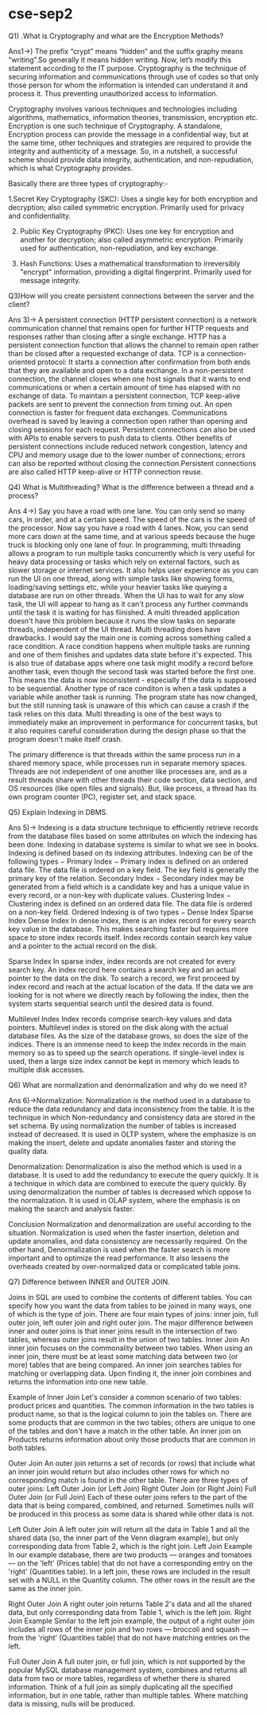 # cse-sep2

Q1) .What is Cryptography and what are the Encryption Methods? 

Ans1→) The prefix “crypt” means “hidden” and the suffix graphy means “writing”.So generally it means hidden writing. Now, let’s modify this statement according to the IT purpose.
Cryptography  is the technique of securing information and communications through use of codes so that only those person for whom the information is intended can understand it and process it. Thus preventing unauthorized access to information.

Cryptography involves various techniques and technologies including algorithms, mathematics, information theories, transmission, encryption etc. Encryption is one such technique of Cryptography. A standalone, Encryption process can provide the message in a confidential way, but at the same time, other techniques and strategies are required to provide the integrity and authenticity of a message. So, in a nutshell, a successful scheme should provide data integrity, authentication, and non-repudiation, which is what Cryptography provides.

Basically there are three types of cryptography:-

 1.Secret Key Cryptography (SKC): Uses a single key for both encryption and decryption; also called symmetric encryption. Primarily used for privacy and confidentiality.

 2. Public Key Cryptography (PKC): Uses one key for encryption and another for decryption; also called asymmetric encryption. Primarily used for authentication, non-repudiation,       and key exchange.
 
 3. Hash Functions: Uses a mathematical transformation to irreversibly "encrypt" information, providing a digital fingerprint. Primarily used for message integrity.
 
  Q3)How will you create persistent connections between the server and the client? 

Ans 3)→ A persistent connection (HTTP persistent connection) is a network communication channel that remains open for further HTTP requests and responses rather than closing     after a single exchange.
HTTP has a persistent connection function that allows the channel to remain open rather than be closed after a requested exchange of data. TCP is a connection-oriented protocol: It starts a connection after confirmation from both ends that they are available and open to a data exchange. In a non-persistent connection, the channel closes when one host signals that it wants to end communications or when a certain amount of time has elapsed with no exchange of data. To maintain a persistent connection, TCP keep-alive packets are sent to prevent the connection from timing out.
 An open connection is faster for frequent data exchanges. Communications overhead is saved by leaving a connection open rather than opening and closing sessions for each request. Persistent connections can also be used with APIs to enable servers to push data to clients. Other benefits of persistent connections include reduced network congestion, latency and CPU and memory usage due to the lower number of connections; errors can also be reported without closing the connection.Persistent connections are also called HTTP keep-alive or HTTP connection reuse.
 
 Q4) What is Multithreading? What is the difference between a thread and a process?

Ans 4→)  Say you have a road with one lane. You can only send so many cars, in order, and at a certain speed. The speed of the cars is the speed of the processor.
Now say you have a road with 4 lanes. Now, you can send more cars down at the same time, and at various speeds because the huge truck is blocking only one lane of four.
In programming, multi threading allows a program to run multiple tasks concurrently which is very useful for heavy data processing or tasks which rely on external factors, such as slower storage or internet services. It also helps user experience as you can run the UI on one thread, along with simple tasks like showing forms, loading/saving settings etc, while your heavier tasks like queying a database are run on other threads.
When the UI has to wait for any slow task, the UI will appear to hang as it can't process any further commands until the task it is waiting for has fiinished. A multi threaded application doesn't have this problem because it runs the slow tasks on separate threads, independent of the UI thread.
Multi threading does have drawbacks. I would say the main one is coming across something called a race condition. A race condition happens when multiple tasks are running and one of them finishes and updates data state before it's expected. This is also true of database apps where one task might modify a record before another task, even though the second task was started before the first one. This means the data is now inconsistent - especially if the data is supposed to be sequential. Another type of race conditon is when a task updates a variable while another task is running. The program state has now changed, but the still running task is unaware of this which can cause a crash if the task relies on this data.
Multi threading is one of the best ways to immediately make an improvement in performance for concurrent tasks, but it also requires careful consideration during the design phase so that the program doesn't make itself crash.



The primary difference is that threads within the same process run in a shared memory space, while processes run in separate memory spaces.
Threads are not independent of one another like processes are, and as a result threads share with other threads their code section, data section, and OS resources (like open files and signals). But, like process, a thread has its own program counter (PC), register set, and stack space.

Q5) Explain Indexing in DBMS. 

Ans 5)→ Indexing is a data structure technique to efficiently retrieve records from the database files based on some attributes on which the indexing has been done. Indexing in database systems is similar to what we see in books.
Indexing is defined based on its indexing attributes. Indexing can be of the following types −
Primary Index − Primary index is defined on an ordered data file. The data file is ordered on a key field. The key field is generally the primary key of the relation.
Secondary Index − Secondary index may be generated from a field which is a candidate key and has a unique value in every record, or a non-key with duplicate values.
Clustering Index − Clustering index is defined on an ordered data file. The data file is ordered on a non-key field.
Ordered Indexing is of two types −
Dense Index
Sparse Index
Dense Index
In dense index, there is an index record for every search key value in the database. This makes searching faster but requires more space to store index records itself. Index records contain search key value and a pointer to the actual record on the disk.

Sparse Index
In sparse index, index records are not created for every search key. An index record here contains a search key and an actual pointer to the data on the disk. To search a record, we first proceed by index record and reach at the actual location of the data. If the data we are looking for is not where we directly reach by following the index, then the system starts sequential search until the desired data is found.

Multilevel Index
Index records comprise search-key values and data pointers. Multilevel index is stored on the disk along with the actual database files. As the size of the database grows, so does the size of the indices. There is an immense need to keep the index records in the main memory so as to speed up the search operations. If single-level index is used, then a large size index cannot be kept in memory which leads to multiple disk accesses.


Q6)  What are normalization and denormalization and why do we need it? 

Ans 6)->Normalization:
Normalization is the method used in a database to reduce the data redundancy and data inconsistency from the table. It is the technique in which Non-redundancy and consistency data are stored in the set schema. By using normalization the number of tables is increased instead of decreased. It is used in OLTP system, where the emphasize is on making the insert, delete and update anomalies faster and storing the quality data.
 
 
Denormalization:
Denormalization is also the method which is used in a database. It is used to add the redundancy to execute the query quickly. It is a technique in which data are combined to execute the query quickly. By using denormalization the number of tables is decreased which oppose to the normalization. It is used in OLAP system, where the emphasis is on making the search and analysis faster.
 
Conclusion
Normalization and denormalization are useful according to the situation. Normalization is used when the faster insertion, deletion and update anomalies, and data consistency are necessarily required. On the other hand, Denormalization is used when the faster search is more important and to optimize the read performance. It also lessens the overheads created by over-normalized data or complicated table joins.
 
 Q7) Difference between INNER and OUTER JOIN.

Joins in SQL are used to combine the contents of different tables. You can specify how you want the data from tables to be joined in many ways, one of which is the type of join. There are four main types of joins: inner join, full outer join, left outer join and right outer join.
The major difference between inner and outer joins is that inner joins result in the intersection of two tables, whereas outer joins result in the union of two tables.
Inner Join
An inner join focuses on the commonality between two tables. When using an inner join, there must be at least some matching data between two (or more) tables that are being compared. An inner join searches tables for matching or overlapping data. Upon finding it, the inner join combines and returns the information into one new table.
 
Example of Inner Join
Let's consider a common scenario of two tables: product prices and quantities. The common information in the two tables is product name, so that is the logical column to join the tables on. There are some products that are common in the two tables; others are unique to one of the tables and don't have a match in the other table.
An inner join on Products returns information about only those products that are common in both tables.

Outer Join
An outer join returns a set of records (or rows) that include what an inner join would return but also includes other rows for which no corresponding match is found in the other table.
There are three types of outer joins:
Left Outer Join (or Left Join)
Right Outer Join (or Right Join)
Full Outer Join (or Full Join)
Each of these outer joins refers to the part of the data that is being compared, combined, and returned. Sometimes nulls will be produced in this process as some data is shared while other data is not.

Left Outer Join
A left outer join will return all the data in Table 1 and all the shared data (so, the inner part of the Venn diagram example), but only corresponding data from Table 2, which is the right join.
Left Join Example
In our example database, there are two products — oranges and tomatoes — on the 'left' (Prices table) that do not have a corresponding entry on the 'right' (Quantities table). In a left join, these rows are included in the result set with a NULL in the Quantity column. The other rows in the result are the same as the inner join.
 
Right Outer Join
A right outer join returns Table 2's data and all the shared data, but only corresponding data from Table 1, which is the left join.
Right Join Example
Similar to the left join example, the output of a right outer join includes all rows of the inner join and two rows — broccoli and squash — from the 'right' (Quantities table) that do not have matching entries on the left.

Full Outer Join
A full outer join, or full join, which is not supported by the popular MySQL database management system, combines and returns all data from two or more tables, regardless of whether there is shared information. Think of a full join as simply duplicating all the specified information, but in one table, rather than multiple tables. Where matching data is missing, nulls will be produced.
 
 





